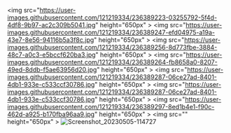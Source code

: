 <img src="https://user-images.githubusercontent.com/121219334/236389223-03255792-5f4d-4df8-9b97-ac2c309b5041.jpg" height="650px" >
<img src="https://user-images.githubusercontent.com/121219334/236389247-efd04975-a19a-43e7-8e56-94116b5a3f8c.jpg" height="650px" >
<img src="https://user-images.githubusercontent.com/121219334/236389256-8d773fbe-3884-48c7-a0c3-e5bccf620ba3.jpg" height="650px" >
<img src="https://user-images.githubusercontent.com/121219334/236389264-fb8658a0-8207-49ed-8ddb-f5ae63956d20.jpg" height="650px" >
<img src="https://user-images.githubusercontent.com/121219334/236389287-06ce27ad-8401-4db1-933e-c533ccf30786.jpg" height="650px" >
<img src="https://user-images.githubusercontent.com/121219334/236389287-06ce27ad-8401-4db1-933e-c533ccf30786.jpg" height="650px" >
<img src="https://user-images.githubusercontent.com/121219334/236389297-8ed1b4e1-f90c-462d-a925-b170fba96aa9.jpg" height="650px" >
<img src="" height="650px" >
![Screenshot_20230505-114727](https://user-images.githubusercontent.com/121219334/236390469-4ae1d06c-cb98-499b-bdc2-ddd9c730c8fb.jpg)
